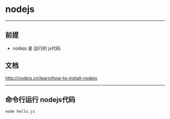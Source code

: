 # nodejs
---
## 前提
* nodejs 是 运行的 js代码

## 文档
http://nodejs.cn/learn/how-to-install-nodejs

---
## 命令行运行 nodejs代码
```cmd
node hello.js
```
